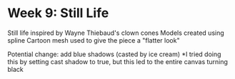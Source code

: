 # Week 9: Still Life

Still life inspired by Wayne Thiebaud's clown cones
Models created using spline
Cartoon mesh used to give the piece a "flatter look"

Potential change: add blue shadows (casted by ice cream)
  *I tried doing this by setting cast shadow to true, but this led to the entire canvas turning black
